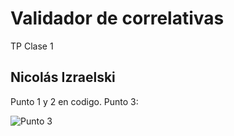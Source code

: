 # Validador de correlativas

TP Clase 1

## Nicolás Izraelski
 Punto 1 y 2 en codigo.
 Punto 3:

![Punto 3](https://i.ibb.co/5WSnwXb/image.png)

